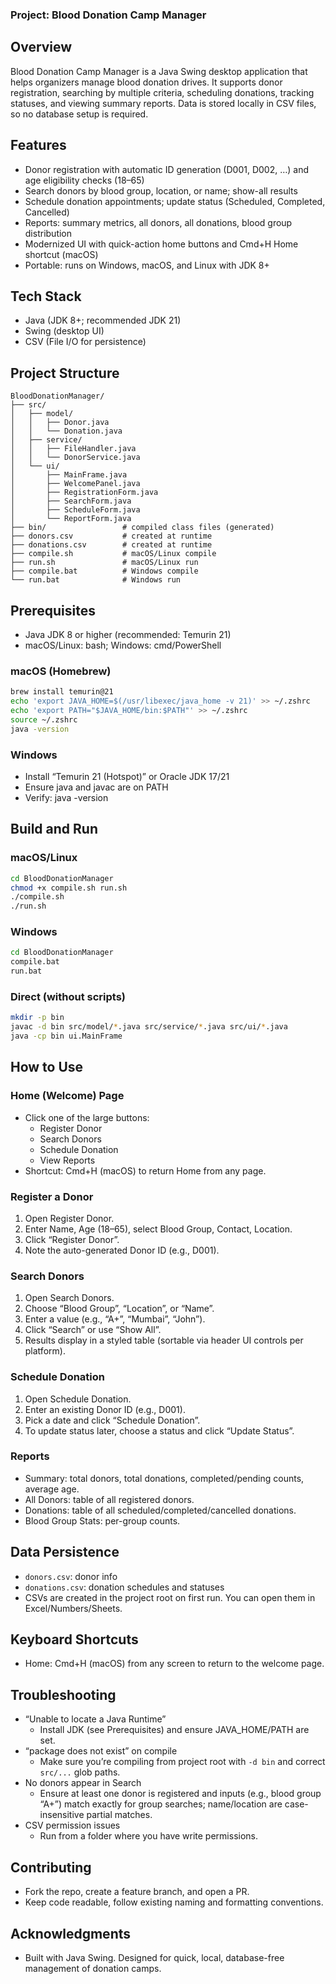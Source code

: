 ### Project: Blood Donation Camp Manager

## Overview
Blood Donation Camp Manager is a Java Swing desktop application that helps organizers manage blood donation drives. It supports donor registration, searching by multiple criteria, scheduling donations, tracking statuses, and viewing summary reports. Data is stored locally in CSV files, so no database setup is required.

## Features
- Donor registration with automatic ID generation (D001, D002, …) and age eligibility checks (18–65)
- Search donors by blood group, location, or name; show-all results
- Schedule donation appointments; update status (Scheduled, Completed, Cancelled)
- Reports: summary metrics, all donors, all donations, blood group distribution
- Modernized UI with quick-action home buttons and Cmd+H Home shortcut (macOS)
- Portable: runs on Windows, macOS, and Linux with JDK 8+

## Tech Stack
- Java (JDK 8+; recommended JDK 21)
- Swing (desktop UI)
- CSV (File I/O for persistence)

## Project Structure
```
BloodDonationManager/
├── src/
│   ├── model/
│   │   ├── Donor.java
│   │   └── Donation.java
│   ├── service/
│   │   ├── FileHandler.java
│   │   └── DonorService.java
│   └── ui/
│       ├── MainFrame.java
│       ├── WelcomePanel.java
│       ├── RegistrationForm.java
│       ├── SearchForm.java
│       ├── ScheduleForm.java
│       └── ReportForm.java
├── bin/                 # compiled class files (generated)
├── donors.csv           # created at runtime
├── donations.csv        # created at runtime
├── compile.sh           # macOS/Linux compile
├── run.sh               # macOS/Linux run
├── compile.bat          # Windows compile
└── run.bat              # Windows run
```

## Prerequisites
- Java JDK 8 or higher (recommended: Temurin 21)
- macOS/Linux: bash; Windows: cmd/PowerShell

### macOS (Homebrew)
```bash
brew install temurin@21
echo 'export JAVA_HOME=$(/usr/libexec/java_home -v 21)' >> ~/.zshrc
echo 'export PATH="$JAVA_HOME/bin:$PATH"' >> ~/.zshrc
source ~/.zshrc
java -version
```

### Windows
- Install “Temurin 21 (Hotspot)” or Oracle JDK 17/21
- Ensure java and javac are on PATH
- Verify: java -version

## Build and Run

### macOS/Linux
```bash
cd BloodDonationManager
chmod +x compile.sh run.sh
./compile.sh
./run.sh
```

### Windows
```bat
cd BloodDonationManager
compile.bat
run.bat
```

### Direct (without scripts)
```bash
mkdir -p bin
javac -d bin src/model/*.java src/service/*.java src/ui/*.java
java -cp bin ui.MainFrame
```

## How to Use

### Home (Welcome) Page
- Click one of the large buttons:
  - Register Donor
  - Search Donors
  - Schedule Donation
  - View Reports
- Shortcut: Cmd+H (macOS) to return Home from any page.

### Register a Donor
1. Open Register Donor.
2. Enter Name, Age (18–65), select Blood Group, Contact, Location.
3. Click “Register Donor”.
4. Note the auto-generated Donor ID (e.g., D001).

### Search Donors
1. Open Search Donors.
2. Choose “Blood Group”, “Location”, or “Name”.
3. Enter a value (e.g., “A+”, “Mumbai”, “John”).
4. Click “Search” or use “Show All”.
5. Results display in a styled table (sortable via header UI controls per platform).

### Schedule Donation
1. Open Schedule Donation.
2. Enter an existing Donor ID (e.g., D001).
3. Pick a date and click “Schedule Donation”.
4. To update status later, choose a status and click “Update Status”.

### Reports
- Summary: total donors, total donations, completed/pending counts, average age.
- All Donors: table of all registered donors.
- Donations: table of all scheduled/completed/cancelled donations.
- Blood Group Stats: per-group counts.

## Data Persistence
- `donors.csv`: donor info
- `donations.csv`: donation schedules and statuses
- CSVs are created in the project root on first run. You can open them in Excel/Numbers/Sheets.

## Keyboard Shortcuts
- Home: Cmd+H (macOS) from any screen to return to the welcome page.

## Troubleshooting
- “Unable to locate a Java Runtime”
  - Install JDK (see Prerequisites) and ensure JAVA_HOME/PATH are set.
- “package does not exist” on compile
  - Make sure you’re compiling from project root with `-d bin` and correct `src/...` glob paths.
- No donors appear in Search
  - Ensure at least one donor is registered and inputs (e.g., blood group “A+”) match exactly for group searches; name/location are case-insensitive partial matches.
- CSV permission issues
  - Run from a folder where you have write permissions.

## Contributing
- Fork the repo, create a feature branch, and open a PR.
- Keep code readable, follow existing naming and formatting conventions.


## Acknowledgments
- Built with Java Swing. Designed for quick, local, database-free management of donation camps.
